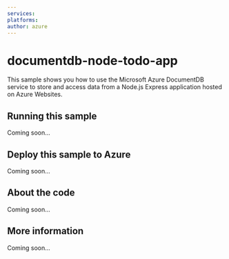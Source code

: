 ```yaml
---
services:
platforms:
author: azure
---
```


# documentdb-node-todo-app
This sample shows you how to use the Microsoft Azure DocumentDB service to store and access data from a Node.js Express application hosted on Azure Websites. 
## Running this sample
Coming soon...
## Deploy this sample to Azure
Coming soon...
## About the code
Coming soon...
## More information
Coming soon...